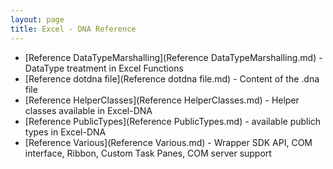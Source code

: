 ```yaml
---
layout: page
title: Excel - DNA Reference
---
```


* [Reference DataTypeMarshalling](Reference DataTypeMarshalling.md) - DataType treatment in Excel Functions
* [Reference dotdna file](Reference dotdna file.md) - Content of the .dna file
* [Reference HelperClasses](Reference HelperClasses.md) - Helper classes available in Excel-DNA
* [Reference PublicTypes](Reference PublicTypes.md) - available publich types in Excel-DNA
* [Reference Various](Reference Various.md) - Wrapper SDK API, COM interface, Ribbon, Custom Task Panes, COM server support